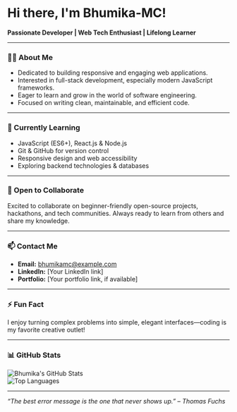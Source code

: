 # Hi there, I'm Bhumika-MC!

**Passionate Developer | Web Tech Enthusiast | Lifelong Learner**

---

### 👩‍💻 About Me

- Dedicated to building responsive and engaging web applications.
- Interested in full-stack development, especially modern JavaScript frameworks.
- Eager to learn and grow in the world of software engineering.
- Focused on writing clean, maintainable, and efficient code.

---

### 🔭 Currently Learning

- JavaScript (ES6+), React.js & Node.js  
- Git & GitHub for version control  
- Responsive design and web accessibility  
- Exploring backend technologies & databases  

---

### 🤝 Open to Collaborate

Excited to collaborate on beginner-friendly open-source projects, hackathons, and tech communities. Always ready to learn from others and share my knowledge.

---

### 📫 Contact Me

- **Email:** bhumikamc@example.com  
- **LinkedIn:** [Your LinkedIn link]  
- **Portfolio:** [Your portfolio link, if available]  

---

### ⚡ Fun Fact

I enjoy turning complex problems into simple, elegant interfaces—coding is my favorite creative outlet!

---

### 📊 GitHub Stats

![Bhumika's GitHub Stats](https://github-readme-stats.vercel.app/api?username=Bhumika-MC&show_icons=true&theme=radical)  
![Top Languages](https://github-readme-stats.vercel.app/api/top-langs/?username=Bhumika-MC&layout=compact&theme=radical)

---

*“The best error message is the one that never shows up.” – Thomas Fuchs*